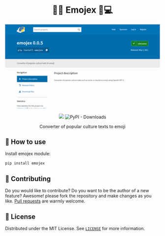 <h1 align="center">🤩✨ Emojex 🧠💻</h1>

<p align="center">
    <img src="./.github/pypi.png" />
</p>

<p align="center">
    <img src="https://img.shields.io/pypi/v/emojex?color=3776AB&label=Python%20package%20version&logo=PyPI&logoColor=FFFFFF&style=for-the-badge" />
    <img alt="PyPI - Downloads" src="https://img.shields.io/pypi/dd/emojex?color=98CA3F&label=Downloads&logo=python&logoColor=98CA3F&style=for-the-badge">
</p>

<p align="center">
    Converter of popular culture texts to emoji
</p>


## 🐍 How to use
Install emojex module:
```bash
pip install emojex
```


## 🤲 Contributing
Do you would like to contribute? Do you want to be the author of a new feature? Awesome! please fork the repository and make changes as you like. [Pull requests](https://github.com/360macky/emojex/pulls) are warmly welcome.


## 📃 License
Distributed under the MIT License.
See [`LICENSE`](./LICENSE) for more information.
